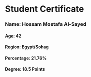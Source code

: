 # Student Certificate

<div class="student-id" >

  <h3 >Name: Hossam Mostafa Al-Sayed</h3>
  <h4>Age: 42</h4>
  <h4>Region: Egypt/Sohag</h4>
  <h4>Percentage: 21.76%</h4>
  <h4>Degree: 18.5 Points</h4>
  
</div>
